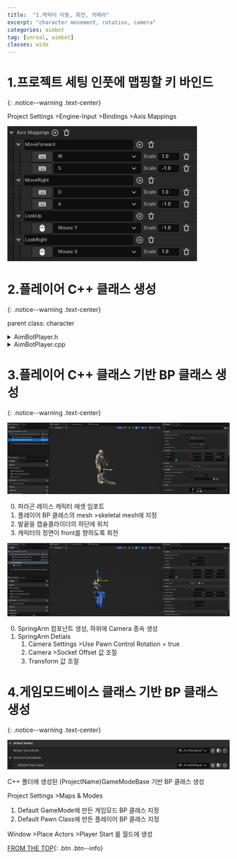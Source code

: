 ```yaml
---
title:  "1.캐릭터 이동, 회전, 카메라"
excerpt: "character movement, rotation, camera"
categories: aimbot
tag: [unreal, aimbot]
classes: wide
---
```


# 1.프로젝트 세팅 인풋에 맵핑할 키 바인드
{: .notice--warning .text-center}

Project Settings >Engine-Input >Bindings >Axis Mappings

<img src="/img/unreal/aimbot/1_movement/axis_mappings.PNG"/>

# 2.플레이어 C++ 클래스 생성
{: .notice--warning .text-center}

parent class: character

<details>
<summary>AimBotPlayer.h</summary>
<div markdown="1">

```cpp
#pragma once

#include "CoreMinimal.h"
#include "GameFramework/Character.h"
#include "AimBotPlayer.generated.h"

UCLASS()
class AIMBOT_API AAimBotPlayer : public ACharacter
{
	GENERATED_BODY()

public:
	AAimBotPlayer();

protected:
	virtual void BeginPlay() override;

public:	
	virtual void Tick(float DeltaTime) override;

	virtual void SetupPlayerInputComponent(class UInputComponent* PlayerInputComponent) override;

private:
	void MoveForward(float AxisValue);
	void MoveRight(float AxisValue);
};
```

</div>
</details>

<details>
<summary>AimBotPlayer.cpp</summary>
<div markdown="1">

```cpp
#include "AimBotPlayer.h"

AAimBotPlayer::AAimBotPlayer()
{
	PrimaryActorTick.bCanEverTick = true;
}

void AAimBotPlayer::BeginPlay()
{
	Super::BeginPlay();
}

void AAimBotPlayer::Tick(float DeltaTime)
{
	Super::Tick(DeltaTime);
}

void AAimBotPlayer::SetupPlayerInputComponent(UInputComponent* PlayerInputComponent)
{
	Super::SetupPlayerInputComponent(PlayerInputComponent);

	PlayerInputComponent->BindAxis(TEXT("MoveForward"), this, &AAimBotPlayer::MoveForward);
	PlayerInputComponent->BindAxis(TEXT("MoveRight"), this, &AAimBotPlayer::MoveRight);
	PlayerInputComponent->BindAxis(TEXT("LookUp"), this, &APawn::AddControllerPitchInput);
	PlayerInputComponent->BindAxis(TEXT("LookRight"), this, &APawn::AddControllerYawInput);
}

void AAimBotPlayer::MoveForward(float AxisValue)
{
	AddMovementInput(GetActorForwardVector() * AxisValue);
}

void AAimBotPlayer::MoveRight(float AxisValue)
{
	AddMovementInput(GetActorRightVector() * AxisValue);
}
```

</div>
</details>

# 3.플레이어 C++ 클래스 기반 BP 클래스 생성
{: .notice--warning .text-center}

<img src="/img/unreal/aimbot/1_movement/mesh.PNG"/>

0. 파라곤 레이스 캐릭터 애셋 임포트
1. 플레이어 BP 클래스의 mesh >skeletal mesh에 지정
2. 발끝을 캡슐콜라이더의 하단에 위치
3. 캐릭터의 정면이 front를 향하도록 회전

<img src="/img/unreal/aimbot/1_movement/camera.png"/>

0. SpringArm 컴포넌트 생성, 하위에 Camera 종속 생성
1. SpringArm Detials
	1. Camera Settings >Use Pawn Control Rotation = true
	2. Camera >Socket Offset 값 조절
	3. Transform 값 조절

# 4.게임모드베이스 클래스 기반 BP 클래스 생성
{: .notice--warning .text-center}

<img src="/img/unreal/aimbot/1_movement/gamemode.PNG"/>

C++ 폴더에 생성된 (ProjectName)GameModeBase 기반 BP 클래스 생성

Project Settings >Maps & Modes
1. Default GameMode에 만든 게임모드 BP 클래스 지정
2. Default Pawn Class에 만든 플레이어 BP 클래스 지정

Window >Place Actors >Player Start 를 월드에 생성

[FROM THE TOP](#){: .btn .btn--info}